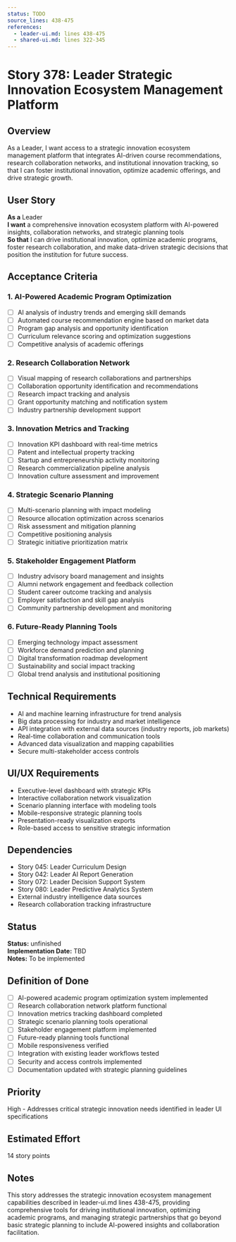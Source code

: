 ```yaml
---
status: TODO
source_lines: 438-475
references:
  - leader-ui.md: lines 438-475
  - shared-ui.md: lines 322-345
---
```


# Story 378: Leader Strategic Innovation Ecosystem Management Platform

## Overview
As a Leader, I want access to a strategic innovation ecosystem management platform that integrates AI-driven course recommendations, research collaboration networks, and institutional innovation tracking, so that I can foster institutional innovation, optimize academic offerings, and drive strategic growth.

## User Story
**As a** Leader  
**I want** a comprehensive innovation ecosystem platform with AI-powered insights, collaboration networks, and strategic planning tools  
**So that** I can drive institutional innovation, optimize academic programs, foster research collaboration, and make data-driven strategic decisions that position the institution for future success.

## Acceptance Criteria

### 1. AI-Powered Academic Program Optimization
- [ ] AI analysis of industry trends and emerging skill demands
- [ ] Automated course recommendation engine based on market data
- [ ] Program gap analysis and opportunity identification
- [ ] Curriculum relevance scoring and optimization suggestions
- [ ] Competitive analysis of academic offerings

### 2. Research Collaboration Network
- [ ] Visual mapping of research collaborations and partnerships
- [ ] Collaboration opportunity identification and recommendations
- [ ] Research impact tracking and analysis
- [ ] Grant opportunity matching and notification system
- [ ] Industry partnership development support

### 3. Innovation Metrics and Tracking
- [ ] Innovation KPI dashboard with real-time metrics
- [ ] Patent and intellectual property tracking
- [ ] Startup and entrepreneurship activity monitoring
- [ ] Research commercialization pipeline analysis
- [ ] Innovation culture assessment and improvement

### 4. Strategic Scenario Planning
- [ ] Multi-scenario planning with impact modeling
- [ ] Resource allocation optimization across scenarios
- [ ] Risk assessment and mitigation planning
- [ ] Competitive positioning analysis
- [ ] Strategic initiative prioritization matrix

### 5. Stakeholder Engagement Platform
- [ ] Industry advisory board management and insights
- [ ] Alumni network engagement and feedback collection
- [ ] Student career outcome tracking and analysis
- [ ] Employer satisfaction and skill gap analysis
- [ ] Community partnership development and monitoring

### 6. Future-Ready Planning Tools
- [ ] Emerging technology impact assessment
- [ ] Workforce demand prediction and planning
- [ ] Digital transformation roadmap development
- [ ] Sustainability and social impact tracking
- [ ] Global trend analysis and institutional positioning

## Technical Requirements
- AI and machine learning infrastructure for trend analysis
- Big data processing for industry and market intelligence
- API integration with external data sources (industry reports, job markets)
- Real-time collaboration and communication tools
- Advanced data visualization and mapping capabilities
- Secure multi-stakeholder access controls

## UI/UX Requirements
- Executive-level dashboard with strategic KPIs
- Interactive collaboration network visualization
- Scenario planning interface with modeling tools
- Mobile-responsive strategic planning tools
- Presentation-ready visualization exports
- Role-based access to sensitive strategic information

## Dependencies
- Story 045: Leader Curriculum Design
- Story 042: Leader AI Report Generation
- Story 072: Leader Decision Support System
- Story 080: Leader Predictive Analytics System
- External industry intelligence data sources
- Research collaboration tracking infrastructure


## Status
**Status:** unfinished  
**Implementation Date:** TBD  
**Notes:** To be implemented
## Definition of Done
- [ ] AI-powered academic program optimization system implemented
- [ ] Research collaboration network platform functional
- [ ] Innovation metrics tracking dashboard completed
- [ ] Strategic scenario planning tools operational
- [ ] Stakeholder engagement platform implemented
- [ ] Future-ready planning tools functional
- [ ] Mobile responsiveness verified
- [ ] Integration with existing leader workflows tested
- [ ] Security and access controls implemented
- [ ] Documentation updated with strategic planning guidelines

## Priority
High - Addresses critical strategic innovation needs identified in leader UI specifications

## Estimated Effort
14 story points

## Notes
This story addresses the strategic innovation ecosystem management capabilities described in leader-ui.md lines 438-475, providing comprehensive tools for driving institutional innovation, optimizing academic programs, and managing strategic partnerships that go beyond basic strategic planning to include AI-powered insights and collaboration facilitation.